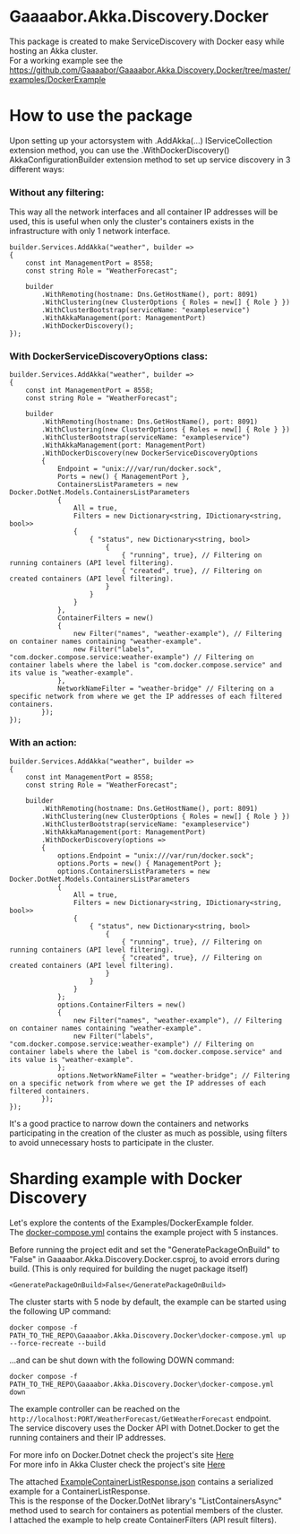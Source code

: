 # Gaaaabor.Akka.Discovery.Docker

This package is created to make ServiceDiscovery with Docker easy while hosting an Akka cluster.  
For a working example see the https://github.com/Gaaaabor/Gaaaabor.Akka.Discovery.Docker/tree/master/examples/DockerExample

# How to use the package

Upon setting up your actorsystem with .AddAkka(...) IServiceCollection extension method, you can use the .WithDockerDiscovery() AkkaConfigurationBuilder extension method to set up service discovery in 3 different ways:

### Without any filtering:
This way all the network interfaces and all container IP addresses will be used, this is useful when only the cluster's containers exists in the infrastructure with only 1 network interface.
```
builder.Services.AddAkka("weather", builder =>
{
    const int ManagementPort = 8558;
    const string Role = "WeatherForecast";

    builder
        .WithRemoting(hostname: Dns.GetHostName(), port: 8091)
        .WithClustering(new ClusterOptions { Roles = new[] { Role } })
        .WithClusterBootstrap(serviceName: "exampleservice")
        .WithAkkaManagement(port: ManagementPort)
        .WithDockerDiscovery();
});
```
### With DockerServiceDiscoveryOptions class:
```
builder.Services.AddAkka("weather", builder =>
{
    const int ManagementPort = 8558;
    const string Role = "WeatherForecast";

    builder
        .WithRemoting(hostname: Dns.GetHostName(), port: 8091)
        .WithClustering(new ClusterOptions { Roles = new[] { Role } })
        .WithClusterBootstrap(serviceName: "exampleservice")
        .WithAkkaManagement(port: ManagementPort)
        .WithDockerDiscovery(new DockerServiceDiscoveryOptions
        {
            Endpoint = "unix:///var/run/docker.sock",
            Ports = new() { ManagementPort },
            ContainersListParameters = new Docker.DotNet.Models.ContainersListParameters
            {
                All = true,
                Filters = new Dictionary<string, IDictionary<string, bool>>
                {
                    { "status", new Dictionary<string, bool>
                        {
                            { "running", true}, // Filtering on running containers (API level filtering).
                            { "created", true}, // Filtering on created containers (API level filtering).
                        }
                    }
                }
            },
            ContainerFilters = new()
            {
                new Filter("names", "weather-example"), // Filtering on container names containing "weather-example".
                new Filter("labels", "com.docker.compose.service:weather-example") // Filtering on container labels where the label is "com.docker.compose.service" and its value is "weather-example".
            },
            NetworkNameFilter = "weather-bridge" // Filtering on a specific network from where we get the IP addresses of each filtered containers.
        });
});
```
### With an action:
```
builder.Services.AddAkka("weather", builder =>
{
    const int ManagementPort = 8558;
    const string Role = "WeatherForecast";

    builder
        .WithRemoting(hostname: Dns.GetHostName(), port: 8091)
        .WithClustering(new ClusterOptions { Roles = new[] { Role } })
        .WithClusterBootstrap(serviceName: "exampleservice")
        .WithAkkaManagement(port: ManagementPort)
        .WithDockerDiscovery(options =>
        {
            options.Endpoint = "unix:///var/run/docker.sock";
            options.Ports = new() { ManagementPort };
            options.ContainersListParameters = new Docker.DotNet.Models.ContainersListParameters
            {
                All = true,
                Filters = new Dictionary<string, IDictionary<string, bool>>
                {
                    { "status", new Dictionary<string, bool>
                        {
                            { "running", true}, // Filtering on running containers (API level filtering).
                            { "created", true}, // Filtering on created containers (API level filtering).
                        }
                    }
                }
            };
            options.ContainerFilters = new()
            {
                new Filter("names", "weather-example"), // Filtering on container names containing "weather-example".
                new Filter("labels", "com.docker.compose.service:weather-example") // Filtering on container labels where the label is "com.docker.compose.service" and its value is "weather-example".
            };
            options.NetworkNameFilter = "weather-bridge"; // Filtering on a specific network from where we get the IP addresses of each filtered containers.
        });
});
```
It's a good practice to narrow down the containers and networks participating in the creation of the cluster as much as possible, using filters to avoid unnecessary hosts to participate in the cluster.

# Sharding example with Docker Discovery

Let's explore the contents of the Examples/DockerExample folder.  
The [docker-compose.yml](https://github.com/Gaaaabor/Gaaaabor.Akka.Discovery.Docker/blob/master/docker-compose.yml) contains the example project with 5 instances.  

Before running the project edit and set the "GeneratePackageOnBuild" to "False" in Gaaaabor.Akka.Discovery.Docker.csproj, to avoid errors during build. (This is only required for building the nuget package itself)
```
<GeneratePackageOnBuild>False</GeneratePackageOnBuild>
```

The cluster starts with 5 node by default, the example can be started using the following UP command:
```
docker compose -f PATH_TO_THE_REPO\Gaaaabor.Akka.Discovery.Docker\docker-compose.yml up --force-recreate --build
```

...and can be shut down with the following DOWN command:
```
docker compose -f PATH_TO_THE_REPO\Gaaaabor.Akka.Discovery.Docker\docker-compose.yml down
```

The example controller can be reached on the `http://localhost:PORT/WeatherForecast/GetWeatherForecast` endpoint.  
The service discovery uses the Docker API with Dotnet.Docker to get the running containers and their IP addresses.  

For more info on Docker.Dotnet check the project's site [Here](https://www.nuget.org/profiles/Docker.DotNet)  
For more info in Akka Cluster check the project's site [Here](https://getakka.net/articles/clustering/cluster-overview.html)  

The attached [ExampleContainerListResponse.json](https://github.com/Gaaaabor/Gaaaabor.Akka.Discovery.Docker/blob/master/examples/DockerExample/ExampleContainerListResponse.json) contains a serialized example for a ContainerListResponse.  
This is the response of the Docker.DotNet library's "ListContainersAsync" method used to search for containers as potential members of the cluster.  
I attached the example to help create ContainerFilters (API result filters).  
